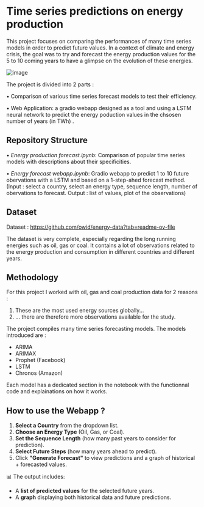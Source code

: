 # Time series predictions on energy production

This project focuses on comparing the performances of many time series models in order to predict future values.
In a context of climate and energy crisis, the goal was to try and forecast the energy production values for the 5 to 10 coming years to have a glimpse on the evolution of these energies.

![image](https://github.com/user-attachments/assets/fa61bfb7-77e7-4400-9fd1-ec19291ee48d)

The project is divided into 2 parts :

• Comparison of various time series forecast models to test their efficiency.

• Web Application: a gradio webapp designed as a tool and using a LSTM neural network to predict the energy poduction values in the chsosen number of years (in TWh) .

## Repository Structure
• *Energy production forecast.ipynb*: Comparison of popular time series models with descriptions about their specificities.

• *Energy forecast webapp.ipynb*: Gradio webapp to predict 1 to 10 future obervations with a LSTM and based on a 1-step-ahed forecast method.
(Input : select a country, select an energy type, sequence length, number of obervations to forecast. Output : list of values, plot of the observations)

## Dataset
Dataset : https://github.com/owid/energy-data?tab=readme-ov-file

The dataset is very complete, especially regarding the long running energies such as oil, gas or coal.
It contains a lot of observations related to the energy production and consumption in different countries and different years.

## Methodology
For this project I worked with oil, gas and coal production data for 2 reasons :
1. These are the most used energy sources globally...
2. ... there are therefore more observations available for the study.

The project compiles many time series forecasting models. The models introduced are :

- ARIMA
- ARIMAX
- Prophet (Facebook)
- LSTM
- Chronos (Amazon)

Each model has a dedicated section in the notebook with the functionnal code and explainations on how it works.

## How to use the Webapp ?

1. **Select a Country** from the dropdown list.
2. **Choose an Energy Type** (Oil, Gas, or Coal).
3. **Set the Sequence Length** (how many past years to consider for prediction).
4. **Select Future Steps** (how many years ahead to predict).
5. Click **"Generate Forecast"** to view predictions and a graph of historical + forecasted values.

📊 The output includes:
- A **list of predicted values** for the selected future years.
- A **graph** displaying both historical data and future predictions.
